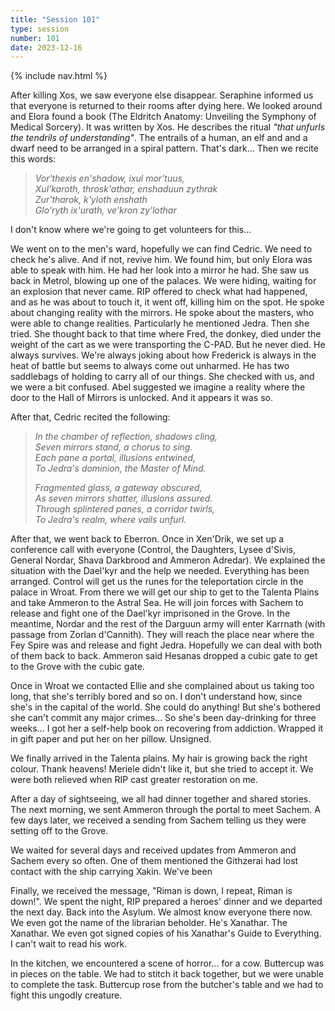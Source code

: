 ```yaml
---
title: "Session 101"
type: session
number: 101
date: 2023-12-16
---
```


{% include nav.html %}

After killing Xos, we saw everyone else disappear. Seraphine informed us that everyone is returned to their rooms after dying here. We looked around and Elora found a book (The Eldritch Anatomy: Unveiling the Symphony of Medical Sorcery). It was written by Xos. He describes the ritual *"that unfurls the tendrils of understanding"*. The entrails of a human, an elf and and a dwarf need to be arranged in a spiral pattern. That's dark…
Then we recite this words:

> *Vor'thexis en'shadow, ixul mor'tuus,*\
> *Xul'karoth, throsk'athar, enshaduun zythrak*\
> *Zur'tharok, k'yloth enshath*\
> *Glo'ryth ix'urath, ve'kron zy'lothar*

I don't know where we're going to get volunteers for this…

We went on to the men's ward, hopefully we can find Cedric. We need to check he's alive. And if not, revive him. We found him, but only Elora was able to speak with him. He had her look into a mirror he had. She saw us back in Metrol, blowing up one of the palaces. We were hiding, waiting for an explosion that never came. RIP offered to check what had happened, and as he was about to touch it, it went off, killing him on the spot.
He spoke about changing reality with the mirrors. He spoke about the masters, who were able to change realities. Particularly he mentioned Jedra.
Then she tried. She thought back to that time where Fred, the donkey, died under the weight of the cart as we were transporting the C-PAD. But he never died. He always survives. We're always joking about how Frederick is always in the heat of battle but seems to always come out unharmed. He has two saddlebags of holding to carry all of our things.
She checked with us, and we were a bit confused. Abel suggested we imagine a reality where the door to the Hall of Mirrors is unlocked. And it appears it was so.

After that, Cedric recited the following:

> *In the chamber of reflection, shadows cling,*\
> *Seven mirrors stand, a chorus to sing.*\
> *Each pane a portal, illusions entwined,*\
> *To Jedra's dominion, the Master of Mind.*
>
> *Fragmented glass, a gateway obscured,*\
> *As seven mirrors shatter, illusions assured.*\
> *Through splintered panes, a corridor twirls,*\
> *To Jedra's realm, where vails unfurl.*

After that, we went back to Eberron. Once in Xen'Drik, we set up a conference call with everyone (Control, the Daughters, Lysee d'Sivis, General Nordar, Shava Darkbrood and Ammeron Adredar). We explained the situation with the Dael'kyr and the help we needed. Everything has been arranged. Control will get us the runes for the teleportation circle in the palace in Wroat. From there we will get our ship to get to the Talenta Plains and take Ammeron to the Astral Sea. He will join forces with Sachem to release and fight one of the Dael'kyr imprisoned in the Grove. In the meantime, Nordar and the rest of the Darguun army will enter Karrnath (with passage from Zorlan d'Cannith). They will reach the place near where the Fey Spire was and release and fight Jedra. Hopefully we can deal with both of them back to back.
Ammeron said Hesanas dropped a cubic gate to get to the Grove with the cubic gate.

Once in Wroat we contacted Ellie and she complained about us taking too long, that she's terribly bored and so on. I don't understand how, since she's in the capital of the world. She could do anything! But she's bothered she can't commit any major crimes… So she's been day-drinking for three weeks… I got her a self-help book on recovering from addiction. Wrapped it in gift paper and put her on her pillow. Unsigned.

We finally arrived in the Talenta plains. My hair is growing back the right colour. Thank heavens! Meriele didn't like it, but she tried to accept it. We were both relieved when RIP cast greater restoration on me.

After a day of sightseeing, we all had dinner together and shared stories. The next morning, we sent Ammeron through the portal to meet Sachem. A few days later, we received a sending from Sachem telling us they were setting off to the Grove.

We waited for several days and received updates from Ammeron and Sachem every so often. One of them mentioned the Githzerai had lost contact with the ship carrying Xakin. We've been

Finally, we received the message, "Riman is down, I repeat, Riman is down!". We spent the night, RIP prepared a heroes' dinner and we departed the next day. Back into the Asylum. We almost know everyone there now. We even got the name of the librarian beholder. He's Xanathar. The Xanathar. We even got signed copies of his Xanathar's Guide to Everything. I can't wait to read his work.

In the kitchen, we encountered a scene of horror… for a cow. Buttercup was in pieces on the table. We had to stitch it back together, but we were unable to complete the task. Buttercup rose from the butcher's table and we had to fight this ungodly creature.
